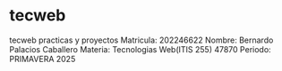 # tecweb
tecweb practicas y proyectos
Matricula: 202246622
Nombre: Bernardo Palacios Caballero
Materia: Tecnologias Web(ITIS 255) 47870
Periodo: PRIMAVERA 2025
 

